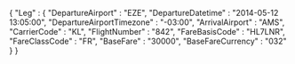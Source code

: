 {
    "Leg" : {
        "DepartureAirport" : "EZE",
        "DepartureDatetime" : "2014-05-12 13:05:00",
        "DepartureAirportTimezone" : "-03:00",
        "ArrivalAirport" : "AMS",
        "CarrierCode" : "KL",
        "FlightNumber" : "842",
        "FareBasisCode" : "HL7LNR",
        "FareClassCode" : "FR",
        "BaseFare" : "30000",
        "BaseFareCurrency" : "032"
    }
}